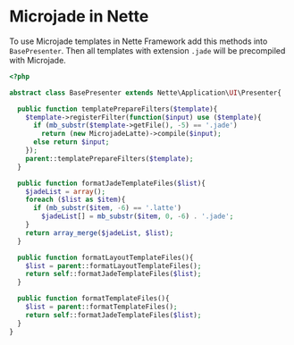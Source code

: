 # Microjade in Nette

To use Microjade templates in Nette Framework add this methods into `BasePresenter`.
Then all templates with extension `.jade` will be precompiled with Microjade.

```php
<?php

abstract class BasePresenter extends Nette\Application\UI\Presenter{

  public function templatePrepareFilters($template){
    $template->registerFilter(function($input) use ($template){
      if (mb_substr($template->getFile(), -5) == '.jade')
        return (new MicrojadeLatte)->compile($input);
      else return $input;
    });
    parent::templatePrepareFilters($template);
  }

  public function formatJadeTemplateFiles($list){
    $jadeList = array();
    foreach ($list as $item){
      if (mb_substr($item, -6) == '.latte')
        $jadeList[] = mb_substr($item, 0, -6) . '.jade';
    }
    return array_merge($jadeList, $list);
  }

  public function formatLayoutTemplateFiles(){
    $list = parent::formatLayoutTemplateFiles();
    return self::formatJadeTemplateFiles($list);
  }

  public function formatTemplateFiles(){
    $list = parent::formatTemplateFiles();
    return self::formatJadeTemplateFiles($list);
  }
}
```
